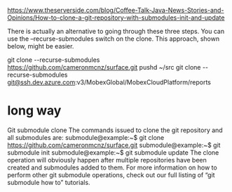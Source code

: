 https://www.theserverside.com/blog/Coffee-Talk-Java-News-Stories-and-Opinions/How-to-clone-a-git-repository-with-submodules-init-and-update

There is actually an alternative to going through these three steps. You can use the –recurse-submodules switch on the clone. This approach, shown below, might be easier.

git clone --recurse-submodules https://github.com/cameronmcnz/surface.git 
pushd ~/src
git clone --recurse-submodules git@ssh.dev.azure.com:v3/MobexGlobal/MobexCloudPlatform/reports

# long way
Git submodule clone
The commands issued to clone the git repository and all submodules are:
submodule@example:~$ git clone https://github.com/cameronmcnz/surface.git
submodule@example:~$ git submodule init
submodule@example:~$ git submodule update
The clone operation will obviously happen after multiple repositories have been created and submodules added to them. For more information on how to perform other git submodule operations, check out our full listing of “git submodule how to” tutorials.


